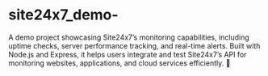 # site24x7_demo-
A demo project showcasing Site24x7’s monitoring capabilities, including uptime checks, server performance tracking, and real-time alerts. Built with Node.js and Express, it helps users integrate and test Site24x7’s API for monitoring websites, applications, and cloud services efficiently. 🚀

